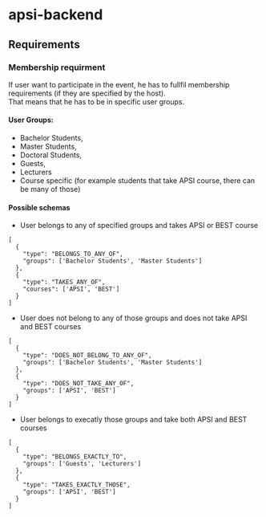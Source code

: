# apsi-backend

## Requirements

### Membership requirment
If user want to participate in the event, he has to fullfil membership requirements (if they are specified by the host).  
That means that he has to be in specific user groups.

#### User Groups:
* Bachelor Students,
* Master Students,
* Doctoral Students,
* Guests,
* Lecturers
* Course specific (for example students that take APSI course, there can be many of those)


#### Possible schemas
* User belongs to any of specified groups and takes APSI or BEST course
```
[
  {
    "type": "BELONGS_TO_ANY_OF",
    "groups": ['Bachelor Students', 'Master Students']
  },
  {
    "type": "TAKES_ANY_OF",
    "courses": ['APSI', 'BEST']
  }
]
```
* User does not belong to any of those groups and does not take APSI and BEST courses
```
[
  {
    "type": "DOES_NOT_BELONG_TO_ANY_OF",
    "groups": ['Bachelor Students', 'Master Students']
  },
  {
    "type": "DOES_NOT_TAKE_ANY_OF",
    "groups": ['APSI', 'BEST']
  }
]
```
* User belongs to execatly those groups and take both APSI and BEST courses
```
[
  {
    "type": "BELONGS_EXACTLY_TO",
    "groups": ['Guests', 'Lecturers']
  },
  {
    "type": "TAKES_EXACTLY_THOSE",
    "groups": ['APSI', 'BEST']
  }
]
```
